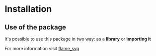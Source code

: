 # Installation


## Use of the package

It's possible to use this package in two way: as a **library** or **importing it**

For more information visit [flame_svg](https://pub.dev/packages/flame_svg)
